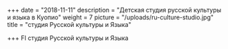 +++
date = "2018-11-11"
description = "Детская студия русской культуры и языка в Куопио"
weight = 7
picture = "/uploads/ru-culture-studio.jpg"
title = "студия Русской культуры и Языка"

+++
FI
студия Русской культуры и Языка
